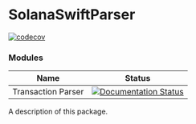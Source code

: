 # SolanaSwiftParser

[![codecov](https://codecov.io/gh/p2p-org/solana-swift-library/branch/master/graph/badge.svg?token=iq6Du6XAXT)](https://codecov.io/gh/p2p-org/solana-swift-library)

### Modules

| Name               | Status                                                                                                                                                                        |
|--------------------|-------------------------------------------------------------------------------------------------------------------------------------------------------------------------------|
| Transaction Parser | [![Documentation Status](https://readthedocs.org/projects/ansicolortags/badge/?version=latest)](https://p2p-org.github.io/solana-swift-magic/documentation/transactionparser) | 


A description of this package.
